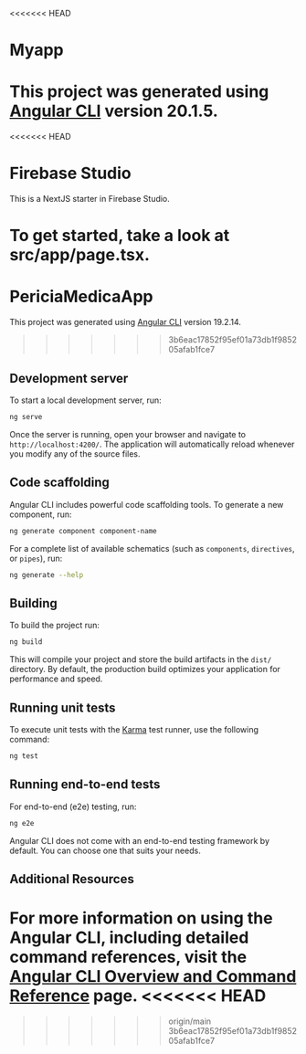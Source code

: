 <<<<<<< HEAD
# Myapp

This project was generated using [Angular CLI](https://github.com/angular/angular-cli) version 20.1.5.
=======
<<<<<<< HEAD
# Firebase Studio

This is a NextJS starter in Firebase Studio.

To get started, take a look at src/app/page.tsx.
=======
# PericiaMedicaApp

This project was generated using [Angular CLI](https://github.com/angular/angular-cli) version 19.2.14.
>>>>>>> 3b6eac17852f95ef01a73db1f985205afab1fce7

## Development server

To start a local development server, run:

```bash
ng serve
```

Once the server is running, open your browser and navigate to `http://localhost:4200/`. The application will automatically reload whenever you modify any of the source files.

## Code scaffolding

Angular CLI includes powerful code scaffolding tools. To generate a new component, run:

```bash
ng generate component component-name
```

For a complete list of available schematics (such as `components`, `directives`, or `pipes`), run:

```bash
ng generate --help
```

## Building

To build the project run:

```bash
ng build
```

This will compile your project and store the build artifacts in the `dist/` directory. By default, the production build optimizes your application for performance and speed.

## Running unit tests

To execute unit tests with the [Karma](https://karma-runner.github.io) test runner, use the following command:

```bash
ng test
```

## Running end-to-end tests

For end-to-end (e2e) testing, run:

```bash
ng e2e
```

Angular CLI does not come with an end-to-end testing framework by default. You can choose one that suits your needs.

## Additional Resources

For more information on using the Angular CLI, including detailed command references, visit the [Angular CLI Overview and Command Reference](https://angular.dev/tools/cli) page.
<<<<<<< HEAD
=======
>>>>>>> origin/main
>>>>>>> 3b6eac17852f95ef01a73db1f985205afab1fce7
